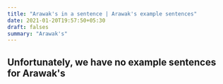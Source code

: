 ```yaml
---
title: "Arawak's in a sentence | Arawak's example sentences"
date: 2021-01-20T19:57:50+05:30
draft: falses
summary: "Arawak's"
---
```

## Unfortunately, we have no example sentences for Arawak's                 
